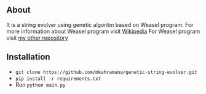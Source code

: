 ## About
It is a string evolver using genetic algoritm based on Weasel program. For more information about Weasel program visit [Wikipedia](https://en.wikipedia.org/wiki/Weasel_program) For Weasel program visit [my other repository](https://github.com/mkahramana/evolution-string-evolver)

## Installation
* ``` git clone https://github.com/mkahramana/genetic-string-evolver.git ```
* ``` pip install -r requirements.txt ```
* Run ``` python main.py ```
